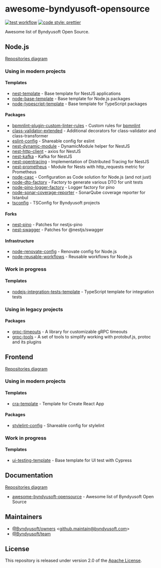 # awesome-byndyusoft-opensource

[![test workflow](https://github.com/Byndyusoft/awesome-byndyusoft-opensource/actions/workflows/test.yaml/badge.svg?branch=master)](https://github.com/Byndyusoft/awesome-byndyusoft-opensource/actions/workflows/test.yaml)
[![code style: prettier](https://img.shields.io/badge/code_style-prettier-ff69b4.svg)](https://github.com/prettier/prettier)

Awesome list of Byndyusoft Open Source.

## Node.js

[Repositories diagram](https://github.com/Byndyusoft/awesome-byndyusoft-opensource/wiki/Node.js)

### Using in modern projects

#### Templates

- [nest-template](https://github.com/Byndyusoft/nest-template) - Base template for NestJS applications
- [node-base-template](https://github.com/Byndyusoft/node-base-template) - Base template for Node.js packages
- [node-typescript-template](https://github.com/Byndyusoft/node-typescript-template) - Base template for TypeScript packages

#### Packages

- [bpmnlint-plugin-custom-linter-rules](https://github.com/Byndyusoft/bpmnlint-plugin-custom-linter-rules) - Custom rules for [bpmnlint](https://github.com/bpmn-io/bpmnlint)
- [class-validator-extended](https://github.com/Byndyusoft/class-validator-extended) - Additional decorators for class-validator and class-transformer
- [eslint-config](https://github.com/Byndyusoft/eslint-config) - Shareable config for eslint
- [nest-dynamic-module](https://github.com/Byndyusoft/nest-dynamic-module) - DynamicModule helper for NestJS
- [nest-http-client](https://github.com/Byndyusoft/nest-http-client) - axios for NestJS
- [nest-kafka](https://github.com/Byndyusoft/nest-kafka) - Kafka for NestJS
- [nest-opentracing](https://github.com/Byndyusoft/nest-opentracing) - Implementation of Distributed Tracing for NestJS
- [nest-prometheus](https://github.com/Byndyusoft/nest-prometheus) - Module for Nests with http_requests metric for Prometheus
- [node-casc](https://github.com/Byndyusoft/node-casc) - Configuration as Code solution for Node.js (and not just)
- [node-dto-factory](https://github.com/Byndyusoft/node-dto-factory) - Factory to generate various DTO for unit tests
- [node-pino-logger-factory](https://github.com/Byndyusoft/node-pino-logger-factory) - Logger factory for pino
- [node-sonar-coverage-reporter](https://github.com/Byndyusoft/node-sonar-coverage-reporter) - SonarQube coverage reporter for Istanbul
- [tsconfig](https://github.com/Byndyusoft/tsconfig) - TSConfig for Byndyusoft projects

#### Forks

- [nest-pino](https://github.com/Byndyusoft/nest-pino) - Patches for nestjs-pino
- [nest-swagger](https://github.com/Byndyusoft/nest-swagger) - Patches for @nestjs/swagger

#### Infrastructure

- [node-renovate-config](https://github.com/Byndyusoft/node-renovate-config) - Renovate config for Node.js
- [node-reusable-workflows](https://github.com/Byndyusoft/node-reusable-workflows) - Reusable workflows for Node.js

### Work in progress

#### Templates

- [nodejs-integration-tests-template](https://github.com/Byndyusoft/nodejs-integration-tests-template) - TypeScript template for integration tests

### Using in legacy projects

#### Packages

- [grpc-timeouts](https://github.com/Byndyusoft/grpc-timeouts) - A library for customizable gRPC timeouts
- [grpc-tools](https://github.com/Byndyusoft/grpc-tools) - A set of tools to simplify working with protobuf.js, protoc and its plugins

## Frontend

[Repositories diagram](https://github.com/Byndyusoft/awesome-byndyusoft-opensource/wiki/Frontend)

### Using in modern projects

#### Templates

- [cra-template](https://github.com/Byndyusoft/cra-template) - Template for Create React App

#### Packages

- [stylelint-config](https://github.com/Byndyusoft/stylelint-config) - Shareable config for stylelint

### Work in progress

#### Templates

- [ui-testing-template](https://github.com/Byndyusoft/ui-testing-template) - Base template for UI test with Cypress

## Documentation

[Repositories diagram](https://github.com/Byndyusoft/awesome-byndyusoft-opensource/wiki/Documentation)

- [awesome-byndyusoft-opensource](https://github.com/Byndyusoft/awesome-byndyusoft-opensource) - Awesome list of Byndyusoft Open Source

## Maintainers

- [@Byndyusoft/owners](https://github.com/orgs/Byndyusoft/teams/owners) <<github.maintain@byndyusoft.com>>
- [@Byndyusoft/team](https://github.com/orgs/Byndyusoft/teams/team)

## License

This repository is released under version 2.0 of the
[Apache License](https://www.apache.org/licenses/LICENSE-2.0).
